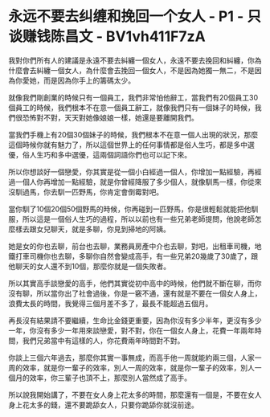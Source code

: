 # 永远不要去纠缠和挽回一个女人 - P1 - 只谈赚钱陈昌文 - BV1vh411F7zA

我對你們所有人的建議是永遠不要去糾纏一個女人，永遠不要去挽回和糾纏，你為什麼會去糾纏一個女人，為什麼會去挽回一個女人，不是因為她獨一無二，不是因為你愛她，而是因為你手上的籌碼太少。

就像我們剛創業的時候只有一個員工，我們非常怕他辭工，當我們有20個員工30個員工的時候，我們根本不在意一個員工辭工，就像我們只有一個妹子的時候，我們很恐怖對不對，天天對她像娘娘一樣，她還是要離開我們。

當我們手機上有20個30個妹子的時候，我們根本不在意一個人出現的狀況，那麼這個時候你就有魅力了，所以這個世界上的任何事情都是俗人生巧，都是多中選優，俗人生巧和多中選優，這兩個詞語你們也可以記下來。

所以你想談好一個戀愛，你其實是從一個小白經過一個人，你增加一點經驗，再經過一個人你再增加一點經驗，就是你曾經降服了多少個人，就像馴馬一樣，你從來沒馴過馬，你去馴一匹野馬，你肯定會倒霉對吧。

當你馴了10個20個50個野馬的時候，你再碰到一匹野馬，你是很輕鬆就能把他馴服，所以這是一個俗人生巧的過程，所以以前也有一些兄弟老師提問，他說老師怎麼樣去跟女兒聊天，就是多聊，你見到掃地的阿姨。

她是女的你也去聊，前台也去聊，業務員房產中介也去聊，對吧，出租車司機，地鐵打車司機你也去聊，多聊你自然會變成高手，有一些兄弟20幾歲了30歲了，跟他聊天的女人還不到10個，那麼你就是一個失敗者。

所以其實高手談戀愛的高手，他們其實從初中高中的時候，他們就不斷在聊，而你沒有聊，所以當你出了社會過後，你是一竅不通，還有就是不要在一個女人身上，浪費太長的時間，我覺得三個月差不多了，最長不能超過五個月。

再長沒有結果請不要繼續，生命比金錢更重要，因為你沒有多少半年，更沒有多少一年，你沒有多少一年用來談戀愛，對不對，你在一個女人身上，花費一年兩年時間，我們兄弟當中有這樣的人，你花費兩年時間對不對。

你談上三個六年過去，那麼你其實一事無成，而高手他一周就能約兩三個，人家一周的效率，就是你一輩子的效率，別人一周的效率，就是你一輩子的效率，別人一個月的效率，你三輩子也頂不上，那麼別人當然成了高手。

所以說我開始講了，不要在女人身上花太多的時間，那麼還有一個是，不要在女人身上花太多的錢，還不要跪舔女人，只要你跪舔你就沒前途。

